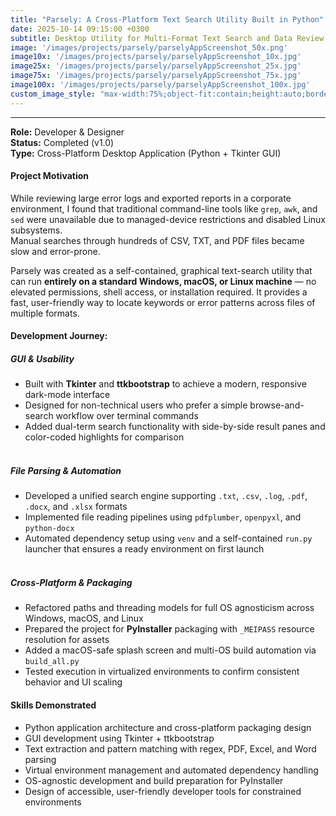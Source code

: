 ```yaml
---
title: "Parsely: A Cross-Platform Text Search Utility Built in Python"
date: 2025-10-14 09:15:00 +0300
subtitle: Desktop Utility for Multi-Format Text Search and Data Review
image: '/images/projects/parsely/parselyAppScreenshot_50x.png'
image10x: '/images/projects/parsely/parselyAppScreenshot_10x.jpg'
image25x: '/images/projects/parsely/parselyAppScreenshot_25x.jpg'
image75x: '/images/projects/parsely/parselyAppScreenshot_75x.jpg'
image100x: '/images/projects/parsely/parselyAppScreenshot_100x.jpg'
custom_image_style: "max-width:75%;object-fit:contain;height:auto;border-radius:8px;margin:1.5rem auto;display:block;"
---
```

---
**Role:** Developer & Designer<br>
**Status:** Completed (v1.0)<br>
**Type:** Cross-Platform Desktop Application (Python + Tkinter GUI)

#### Project Motivation
While reviewing large error logs and exported reports in a corporate environment, I found that traditional command-line tools like `grep`, `awk`, and `sed` were unavailable due to managed-device restrictions and disabled Linux subsystems.  
Manual searches through hundreds of CSV, TXT, and PDF files became slow and error-prone.  

Parsely was created as a self-contained, graphical text-search utility that can run **entirely on a standard Windows, macOS, or Linux machine** — no elevated permissions, shell access, or installation required. It provides a fast, user-friendly way to locate keywords or error patterns across files of multiple formats.

#### Development Journey:

##### GUI & Usability
- Built with **Tkinter** and **ttkbootstrap** to achieve a modern, responsive dark-mode interface
- Designed for non-technical users who prefer a simple browse-and-search workflow over terminal commands
- Added dual-term search functionality with side-by-side result panes and color-coded highlights for comparison<br><br>

##### File Parsing & Automation
- Developed a unified search engine supporting `.txt`, `.csv`, `.log`, `.pdf`, `.docx`, and `.xlsx` formats
- Implemented file reading pipelines using `pdfplumber`, `openpyxl`, and `python-docx`
- Automated dependency setup using `venv` and a self-contained `run.py` launcher that ensures a ready environment on first launch<br><br>

##### Cross-Platform & Packaging
- Refactored paths and threading models for full OS agnosticism across Windows, macOS, and Linux
- Prepared the project for **PyInstaller** packaging with `_MEIPASS` resource resolution for assets
- Added a macOS-safe splash screen and multi-OS build automation via `build_all.py`
- Tested execution in virtualized environments to confirm consistent behavior and UI scaling

#### Skills Demonstrated
- Python application architecture and cross-platform packaging design
- GUI development using Tkinter + ttkbootstrap
- Text extraction and pattern matching with regex, PDF, Excel, and Word parsing
- Virtual environment management and automated dependency handling
- OS-agnostic development and build preparation for PyInstaller
- Design of accessible, user-friendly developer tools for constrained environments

